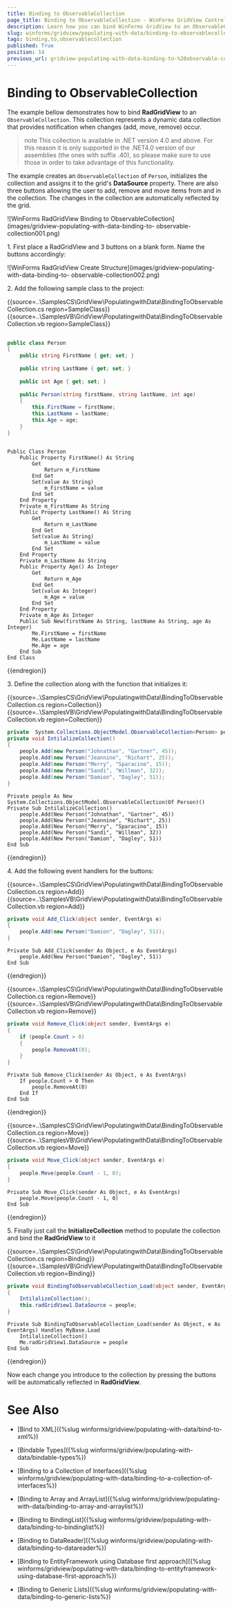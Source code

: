 ```yaml
---
title: Binding to ObservableCollection
page_title: Binding to ObservableCollection - WinForms GridView Control
description: Learn how you can bind WinForms GridView to an ObservableCollection.
slug: winforms/gridview/populating-with-data/binding-to-observablecollection
tags: binding,to,observablecollection
published: True
position: 14
previous_url: gridview-populating-with-data-binding-to-%20observable-collection
---
```


# Binding to ObservableCollection

The example bellow demonstrates how to bind __RadGridView__ to an `ObservableCollection`. This collection represents a dynamic data collection that provides notification when changes (add, move, remove) occur.
        

>note This collection is available in .NET version 4.0 and above. For this reason it is only supported in the .NET4.0 version of our assemblies (the ones with suffix .40), so please make sure to use those in order to take advantage of this functionality.
>


The example creates an `ObservableCollection` of `Person`, initializes the collection and assigns it to the grid's __DataSource__ property. There are also three buttons allowing the user to add, remove and move items from and in the collection. The changes in the collection are automatically reflected by the grid.

![WinForms RadGridView Binding to ObservableCollection](images/gridview-populating-with-data-binding-to- observable-collection001.png)

1\. First place a RadGridView and 3 buttons on a blank form. Name the buttons accordingly:

![WinForms RadGridView Create Structure](images/gridview-populating-with-data-binding-to- observable-collection002.png)

2\. Add the following sample class to the project:

{{source=..\SamplesCS\GridView\PopulatingwithData\BindingToObservableCollection.cs region=SampleClass}} 
{{source=..\SamplesVB\GridView\PopulatingwithData\BindingToObservableCollection.vb region=SampleClass}} 

````C#
  
public class Person
{
    public string FirstName { get; set; }
    
    public string LastName { get; set; }
    
    public int Age { get; set; }
    
    public Person(string firstName, string lastName, int age)
    {
        this.FirstName = firstName;
        this.LastName = lastName;
        this.Age = age;
    }
}

````
````VB.NET
  
Public Class Person
    Public Property FirstName() As String
        Get
            Return m_FirstName
        End Get
        Set(value As String)
            m_FirstName = value
        End Set
    End Property
    Private m_FirstName As String
    Public Property LastName() As String
        Get
            Return m_LastName
        End Get
        Set(value As String)
            m_LastName = value
        End Set
    End Property
    Private m_LastName As String
    Public Property Age() As Integer
        Get
            Return m_Age
        End Get
        Set(value As Integer)
            m_Age = value
        End Set
    End Property
    Private m_Age As Integer
    Public Sub New(firstName As String, lastName As String, age As Integer)
        Me.FirstName = firstName
        Me.LastName = lastName
        Me.Age = age
    End Sub
End Class

````

{{endregion}} 

3\. Define the collection along with the function that initializes it:

{{source=..\SamplesCS\GridView\PopulatingwithData\BindingToObservableCollection.cs region=Collection}} 
{{source=..\SamplesVB\GridView\PopulatingwithData\BindingToObservableCollection.vb region=Collection}} 

````C#
private  System.Collections.ObjectModel.ObservableCollection<Person> people = new  System.Collections.ObjectModel.ObservableCollection<Person>();
private void IntilalizeCollection()
{
    people.Add(new Person("Johnathan", "Gartner", 45));
    people.Add(new Person("Jeannine", "Richart", 25));
    people.Add(new Person("Merry", "Sparacino", 15));
    people.Add(new Person("Sandi", "Willman", 32));
    people.Add(new Person("Damion", "Dagley", 51));
}

````
````VB.NET
Private people As New System.Collections.ObjectModel.ObservableCollection(Of Person)()
Private Sub IntilalizeCollection()
    people.Add(New Person("Johnathan", "Gartner", 45))
    people.Add(New Person("Jeannine", "Richart", 25))
    people.Add(New Person("Merry", "Sparacino", 15))
    people.Add(New Person("Sandi", "Willman", 32))
    people.Add(New Person("Damion", "Dagley", 51))
End Sub

````

{{endregion}} 

4\. Add the following event handlers for the buttons:

{{source=..\SamplesCS\GridView\PopulatingwithData\BindingToObservableCollection.cs region=Add}} 
{{source=..\SamplesVB\GridView\PopulatingwithData\BindingToObservableCollection.vb region=Add}} 

````C#
private void Add_Click(object sender, EventArgs e)
{
    people.Add(new Person("Damion", "Dagley", 51));
}

````
````VB.NET
Private Sub Add_Click(sender As Object, e As EventArgs)
    people.Add(New Person("Damion", "Dagley", 51))
End Sub

````

{{endregion}} 

{{source=..\SamplesCS\GridView\PopulatingwithData\BindingToObservableCollection.cs region=Remove}} 
{{source=..\SamplesVB\GridView\PopulatingwithData\BindingToObservableCollection.vb region=Remove}} 

````C#
private void Remove_Click(object sender, EventArgs e)
{
    if (people.Count > 0)
    {
        people.RemoveAt(0);
    }
}

````
````VB.NET
Private Sub Remove_Click(sender As Object, e As EventArgs)
    If people.Count > 0 Then
        people.RemoveAt(0)
    End If
End Sub

````

{{endregion}} 

{{source=..\SamplesCS\GridView\PopulatingwithData\BindingToObservableCollection.cs region=Move}} 
{{source=..\SamplesVB\GridView\PopulatingwithData\BindingToObservableCollection.vb region=Move}} 

````C#
private void Move_Click(object sender, EventArgs e)
{
    people.Move(people.Count - 1, 0);
}

````
````VB.NET
Private Sub Move_Click(sender As Object, e As EventArgs)
    people.Move(people.Count - 1, 0)
End Sub

````

{{endregion}}

5\. Finally just call the __InitializeCollection__ method to populate the collection and bind the __RadGridView__ to it

{{source=..\SamplesCS\GridView\PopulatingwithData\BindingToObservableCollection.cs region=Binding}} 
{{source=..\SamplesVB\GridView\PopulatingwithData\BindingToObservableCollection.vb region=Binding}} 

````C#
private void BindingToObservableCollection_Load(object sender, EventArgs e)
{
    IntilalizeCollection();
    this.radGridView1.DataSource = people;
}

````
````VB.NET
Private Sub BindingToObservableCollection_Load(sender As Object, e As EventArgs) Handles MyBase.Load
    IntilalizeCollection()
    Me.radGridView1.DataSource = people
End Sub

````

{{endregion}} 

Now each change you introduce to the collection by pressing the buttons will be automatically reflected in __RadGridView__.
        
# See Also
* [Bind to XML]({%slug winforms/gridview/populating-with-data/bind-to-xml%})

* [Bindable Types]({%slug winforms/gridview/populating-with-data/bindable-types%})

* [Binding to a Collection of Interfaces]({%slug winforms/gridview/populating-with-data/binding-to-a-collection-of-interfaces%})

* [Binding to Array and ArrayList]({%slug winforms/gridview/populating-with-data/binding-to-array-and-arraylist%})

* [Binding to BindingList]({%slug winforms/gridview/populating-with-data/binding-to-bindinglist%})

* [Binding to DataReader]({%slug winforms/gridview/populating-with-data/binding-to-datareader%})

* [Binding to EntityFramework using Database first approach]({%slug winforms/gridview/populating-with-data/binding-to-entityframework-using-database-first-approach%})

* [Binding to Generic Lists]({%slug winforms/gridview/populating-with-data/binding-to-generic-lists%})

